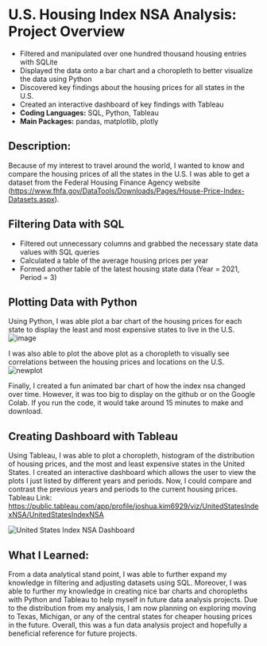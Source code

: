 # U.S. Housing Index NSA Analysis: Project Overview
* Filtered and manipulated over one hundred thousand housing entries with SQLite
* Displayed the data onto a bar chart and a choropleth to better visualize the data using Python
* Discovered key findings about the housing prices for all states in the U.S.
* Created an interactive dashboard of key findings with Tableau
* **Coding Languages:** SQL, Python, Tableau
* **Main Packages:** pandas, matplotlib, plotly


## Description:
Because of my interest to travel around the world, I wanted to know and compare the housing prices of all the states in the U.S. I was able to get a dataset from the Federal Housing Finance Agency website (https://www.fhfa.gov/DataTools/Downloads/Pages/House-Price-Index-Datasets.aspx). 

## Filtering Data with SQL
* Filtered out unnecessary columns and grabbed the necessary state data values with SQL queries
* Calculated a table of the average housing prices per year
* Formed another table of the latest housing state data (Year = 2021, Period = 3)

## Plotting Data with Python
Using Python, I was able plot a bar chart of the housing prices for each state to display the least and most expensive states to live in the U.S.
![image](https://user-images.githubusercontent.com/43764400/147300499-2792d67e-9a8c-4309-ab9c-c159c41f1417.png)

I was also able to plot the above plot as a choropleth to visually see correlations between the housing prices and locations on the U.S.
![newplot](https://user-images.githubusercontent.com/43764400/147300519-3191a742-5bd6-4b61-8106-e367dce76ecd.png)

Finally, I created a fun animated bar chart of how the index nsa changed over time. However, it was too big to display on the github or on the Google Colab. If you run the code, it would take around 15 minutes to make and download. 

## Creating Dashboard with Tableau
Using Tableau, I was able to plot a choropleth, histogram of the distribution of housing prices, and the most and least expensive states in the United States. I created an interactive dashboard which allows the user to view the plots I just listed by different years and periods. Now, I could compare and contrast the previous years and periods to the current housing prices.
Tableau Link: https://public.tableau.com/app/profile/joshua.kim6929/viz/UnitedStatesIndexNSA/UnitedStatesIndexNSA

![United States Index NSA Dashboard](https://user-images.githubusercontent.com/43764400/150911568-6848464b-e888-4d12-95d2-baf4edef3982.png)


## What I Learned:
From a data analytical stand point, I was able to further expand my knowledge in filtering and adjusting datasets using SQL. Moreover, I was able to further my knowledge in creating nice bar charts and choropleths with Python and Tableau to help myself in future data analysis projects. Due to the distribution from my analysis, I am now planning on exploring moving to Texas, Michigan, or any of the central states for cheaper housing prices in the future. Overall, this was a fun data analysis project and hopefully a beneficial reference for future projects.
